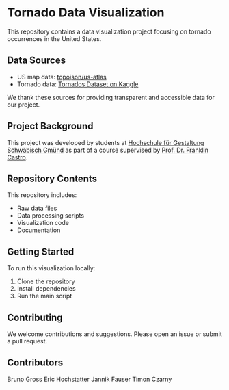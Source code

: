 # Tornado Data Visualization

This repository contains a data visualization project focusing on tornado occurrences in the United States.

## Data Sources

- US map data: [topojson/us-atlas](https://github.com/topojson/us-atlas)
- Tornado data: [Tornados Dataset on Kaggle](https://www.kaggle.com/datasets/sujaykapadnis/tornados)

We thank these sources for providing transparent and accessible data for our project.

## Project Background

This project was developed by students at [Hochschule für Gestaltung Schwäbisch Gmünd](https://www.hfg-gmuend.de/) as part of a course supervised by [Prof. Dr. Franklin Castro](https://skizata.xyz/).

## Repository Contents

This repository includes:

- Raw data files
- Data processing scripts
- Visualization code
- Documentation

## Getting Started

To run this visualization locally:

1. Clone the repository
2. Install dependencies
3. Run the main script

## Contributing

We welcome contributions and suggestions. Please open an issue or submit a pull request.

## Contributors

Bruno Gross
Eric Hochstatter
Jannik Fauser
Timon Czarny

